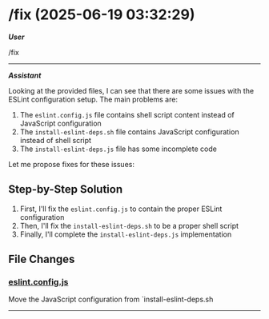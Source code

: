 <!-- Generated by SpecStory -->

# /fix  (2025-06-19 03:32:29)

_**User**_

/fix 

---

_**Assistant**_

Looking at the provided files, I can see that there are some issues with the ESLint configuration setup. The main problems are:

1. The `eslint.config.js` file contains shell script content instead of JavaScript configuration
2. The `install-eslint-deps.sh` file contains JavaScript configuration instead of shell script
3. The `install-eslint-deps.js` file has some incomplete code

Let me propose fixes for these issues:

## Step-by-Step Solution

1. First, I'll fix the `eslint.config.js` to contain the proper ESLint configuration
2. Then, I'll fix the `install-eslint-deps.sh` to be a proper shell script
3. Finally, I'll complete the `install-eslint-deps.js` implementation

## File Changes

### [eslint.config.js](file:///c%3A/Users/aggis/GitHub/runerogue/eslint.config.js)

Move the JavaScript configuration from `install-eslint-deps.sh

---

